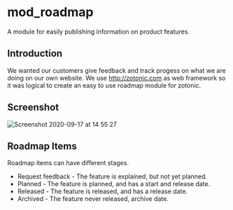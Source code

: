 # mod_roadmap
A module for easily publishing information on product features.

## Introduction

We wanted our customers give feedback and track progess on what we are
doing on our own website. We use http://zotonic.com as web framework so 
it was logical to create an easy to use roadmap module for zotonic.

## Screenshot

![Screenshot 2020-09-17 at 14 55 27](https://user-images.githubusercontent.com/1024972/93473151-f176eb80-f8f5-11ea-8328-30d9e1e8da85.png)

## Roadmap Items

Roadmap items can have different stages.

 * Request feedback - The feature is explained, but not yet planned.
 * Planned - The feature is planned, and has a start and release date.
 * Released - The feature is released, and has a release date.
 * Archived - The feature never released, archive date.


 
